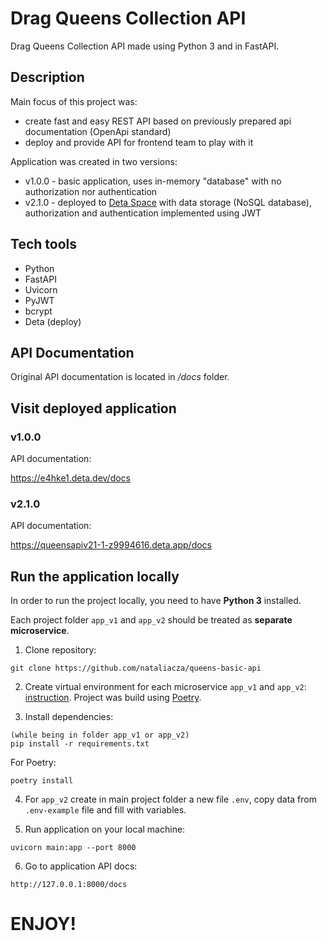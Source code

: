 # Drag Queens Collection API

Drag Queens Collection API made using Python 3 and in FastAPI.

## Description

Main focus of this project was:
- create fast and easy REST API based on previously prepared api documentation (OpenApi standard)
- deploy and provide API for frontend team to play with it

Application was created in two versions:
- v1.0.0 - basic application, uses in-memory "database" with no authorization nor authentication
- v2.1.0 - deployed to [Deta Space](https://deta.space/developers) with data storage (NoSQL database),
authorization and authentication implemented using JWT

## Tech tools
- Python
- FastAPI
- Uvicorn
- PyJWT
- bcrypt
- Deta (deploy)

## API Documentation

Original API documentation is located in <i>/docs</i> folder.

## Visit deployed application

### v1.0.0

API documentation:

https://e4hke1.deta.dev/docs

### v2.1.0

API documentation:

https://queensapiv21-1-z9994616.deta.app/docs

## Run the application locally

In order to run the project locally, you need to have <b>Python 3</b> installed.

Each project folder ```app_v1``` and ```app_v2``` should be treated as <b>separate microservice</b>.

1. Clone repository:
```
git clone https://github.com/nataliacza/queens-basic-api
```

2. Create virtual environment for each microservice ```app_v1``` and ```app_v2```:
[instruction](https://www.freecodecamp.org/news/how-to-setup-virtual-environments-in-python/).
Project was build using [Poetry](https://python-poetry.org/).

3. Install dependencies:
```
(while being in folder app_v1 or app_v2)
pip install -r requirements.txt
```
For Poetry:
```
poetry install
```

4. For ```app_v2``` create in main project folder a new file ```.env```, copy data from
```.env-example``` file and fill with variables.

5. Run application on your local machine:
```
uvicorn main:app --port 8000
```

6. Go to application API docs:
```
http://127.0.0.1:8000/docs
```


# ENJOY!
